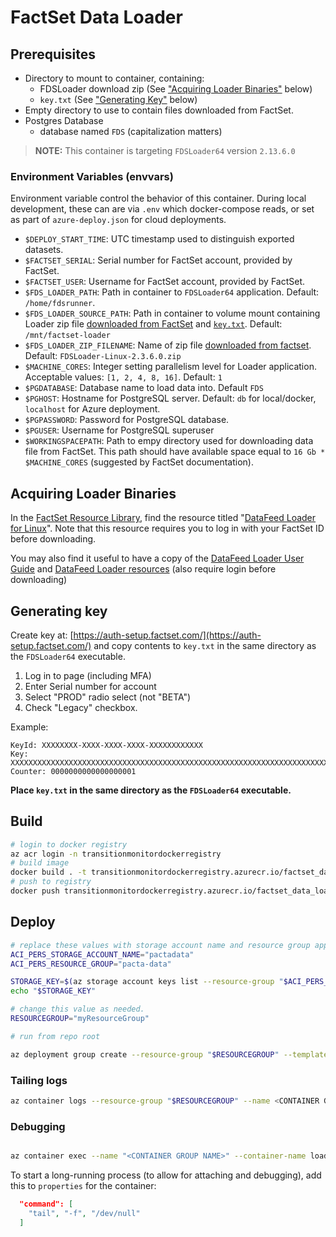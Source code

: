 # FactSet Data Loader

## Prerequisites

* Directory to mount to container, containing:
  * FDSLoader download zip (See ["Acquiring Loader Binaries"](#acquiring-loader-binaries) below)
  * `key.txt` (See ["Generating Key"](#generating-key) below)
* Empty directory to use to contain files downloaded from FactSet.
* Postgres Database
  * database named `FDS` (capitalization matters)

> **NOTE:** This container is targeting `FDSLoader64` version `2.13.6.0`

### Environment Variables (envvars)

Environment variable control the behavior of this container.
During local development, these can are via `.env` which docker-compose reads, or set as part of `azure-deploy.json` for cloud deployments.

* `$DEPLOY_START_TIME`: UTC timestamp used to distinguish exported datasets.
* `$FACTSET_SERIAL`: Serial number for FactSet account, provided by FactSet.
* `$FACTSET_USER`: Username for FactSet account, provided by FactSet.
* `$FDS_LOADER_PATH`: Path in container to `FDSLoader64` application. Default: `/home/fdsrunner`.
* `$FDS_LOADER_SOURCE_PATH`: Path in container to volume mount containing Loader zip file [downloaded from FactSet](#acquiring-loader-binaries) and [`key.txt`](#generating-key). Default: `/mnt/factset-loader`
* `$FDS_LOADER_ZIP_FILENAME`: Name of zip file [downloaded from factset](#acquiring-loader-binaries). Default: `FDSLoader-Linux-2.3.6.0.zip`
* `$MACHINE_CORES`: Integer setting parallelism level for Loader application. Acceptable values: `[1, 2, 4, 8, 16]`. Default: `1`
* `$PGDATABASE`: Database name to load data into. Default `FDS`
* `$PGHOST`: Hostname for PostgreSQL server. Default: `db` for local/docker, `localhost` for Azure deployment.
* `$PGPASSWORD`: Password for PostgreSQL database.
* `$PGUSER`: Username for PostgreSQL superuser
* `$WORKINGSPACEPATH`: Path to empy directory used for downloading data file from FactSet. This path should have available space equal to `16 Gb * $MACHINE_CORES` (suggested by FactSet documentation).

## Acquiring Loader Binaries

In the [FactSet Resource Library](https://go.factset.com/company/resource-library), find the resource titled "[DataFeed Loader for Linux](https://open.factset.com/api/public/media/download/resources/documents/af0def52-791d-47b9-9147-efe2c02e9f60/FDSLoader-Linux-2.13.6.0.zip)".
Note that this resource requires you to log in with your FactSet ID before downloading.

You may also find it useful to have a copy of the [DataFeed Loader User Guide](https://open.factset.com/api/public/media/download/resources/documents/542ad4eb-4d38-4b0e-b8af-0892289bc67b/DataFeed%20Loader%20User%20Guide%202.13.6.0.zip) and [DataFeed Loader resources](https://open.factset.com/api/public/media/download/resources/documents/4bd1a761-05e3-425f-8813-4f3b6c3c6a7f/resources.zip) (also require login before downloading)

## Generating key

Create key at: [https://auth-setup.factset.com/](https://auth-setup.factset.com/)
and copy contents to `key.txt` in the same directory as the `FDSLoader64` executable.

1. Log in to page (including MFA)
2. Enter Serial number for account
3. Select "PROD" radio select (not "BETA")
4. Check "Legacy" checkbox.

Example:

```text
KeyId: XXXXXXXX-XXXX-XXXX-XXXX-XXXXXXXXXXXX
Key: XXXXXXXXXXXXXXXXXXXXXXXXXXXXXXXXXXXXXXXXXXXXXXXXXXXXXXXXXXXXXXXXXXXXXXXXXXXXXXXXXXXXXXXXXXXXXXXXXXXXXXXXXXXXXXXXXXXXXXXXXXXXXXXX
Counter: 0000000000000000001
```

**Place `key.txt` in the same directory as the `FDSLoader64` executable.**

## Build

```sh
# login to docker registry
az acr login -n transitionmonitordockerregistry
# build image
docker build . -t transitionmonitordockerregistry.azurecr.io/factset_data_loader
# push to registry
docker push transitionmonitordockerregistry.azurecr.io/factset_data_loader:latest
```

## Deploy

```sh
# replace these values with storage account name and resource group appropriate to your deployment
ACI_PERS_STORAGE_ACCOUNT_NAME="pactadata"
ACI_PERS_RESOURCE_GROUP="pacta-data"

STORAGE_KEY=$(az storage account keys list --resource-group "$ACI_PERS_RESOURCE_GROUP" --account-name "$ACI_PERS_STORAGE_ACCOUNT_NAME" --query "[0].value" --output tsv)
echo "$STORAGE_KEY"
```

```sh
# change this value as needed.
RESOURCEGROUP="myResourceGroup"

# run from repo root

az deployment group create --resource-group "$RESOURCEGROUP" --template-file azure-deploy.json --parameters @azure-deploy.parameters.json

```

### Tailing logs

```sh
az container logs --resource-group "$RESOURCEGROUP" --name <CONTAINER GROUP NAME> --container-name loader-runner --follow
```

### Debugging

```sh

az container exec --name "<CONTAINER GROUP NAME>" --container-name loader-runner --resource-group $RESOURCEGROUP --exec-command "/bin/bash"

```

To start a long-running process (to allow for attaching and debugging), add this to `properties` for the container:

```json
  "command": [
    "tail", "-f", "/dev/null"
  ]
```
